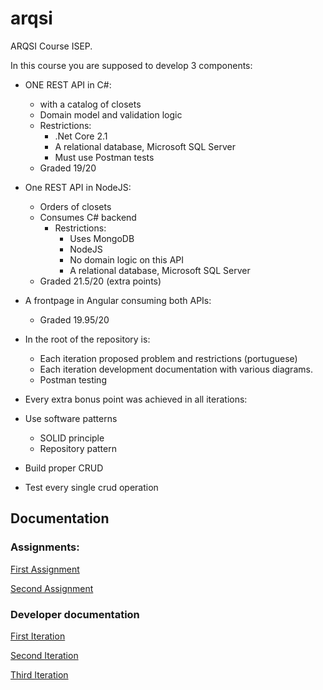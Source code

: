 # arqsi
ARQSI Course ISEP. 

In this course you are supposed to develop 3 components:
* ONE REST API in C#: 
    * with a catalog of closets
    * Domain model and validation logic
    * Restrictions:
        * .Net Core 2.1
        * A relational database, Microsoft SQL Server
        * Must use Postman tests
    * Graded 19/20
    
* One REST API in NodeJS: 
  * Orders of closets
  * Consumes C# backend 
      * Restrictions:
        * Uses MongoDB
        * NodeJS
        * No domain logic on this API
        * A relational database, Microsoft SQL Server
  * Graded 21.5/20 (extra points)

* A frontpage in Angular consuming both APIs:
    * Graded 19.95/20

* In the root of the repository is: 
  * Each iteration proposed problem and restrictions (portuguese)
  * Each iteration development documentation with various diagrams.
  * Postman testing


* Every extra bonus point was achieved in all iterations:
* Use software patterns
    * SOLID principle
    * Repository pattern
* Build proper CRUD
* Test every single crud operation
## Documentation

### Assignments:

[First Assignment](assignment_arqsi_it1.pdf)

[Second Assignment](assignment_arqsi_it2.pdf)

### Developer documentation

[First Iteration](relatorio_arqsi_it1.pdf)

[Second Iteration](relatorio_arqsi_it2.pdf)

[Third Iteration](relatorio_arqsi_it3.pdf)